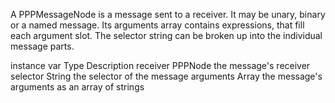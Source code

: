 A PPPMessageNode is a message sent to a receiver. It may be unary, binary or a named message. Its arguments array contains expressions, that fill each argument slot. The selector string can be broken up into the individual message parts.

instance var 	Type		Description
receiver		PPPNode	the  message's receiver
selector 		String		the selector of the message
arguments		Array		the message's arguments as an array of strings
